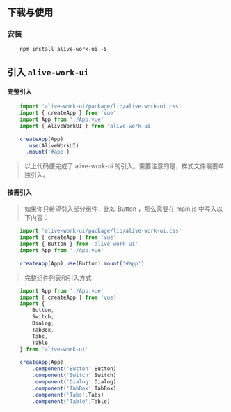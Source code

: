## 下载与使用
### 安装

```npm 
    npm install alive-work-ui -S
```

## 引入 `alive-work-ui`
#### 完整引入
```javascript
    import 'alive-work-ui/package/lib/alive-work-ui.css'
    import { createApp } from 'vue'
    import App from './App.vue'
    import { AliveWorkUI } from 'alive-work-ui'
    
    createApp(App)
      .use(AliveWorkUI)
      .mount('#app') 
```
>以上代码便完成了 alive-work-ui 的引入。需要注意的是，样式文件需要单独引入。

#### 按需引入
>如果你只希望引入部分组件，比如 Button ，那么需要在 main.js 中写入以下内容：
```javascript
    import 'alive-work-ui/package/lib/alive-work-ui.css'
    import { createApp } from 'vue'
    import { Button } from 'alive-work-ui'
    import App from './App.vue'
    
    createApp(App).use(Button).mount('#app')
```
>完整组件列表和引入方式

```javascript
    import App from './App.vue'
    import { createApp } from 'vue'
    import {
        Button,
        Switch,
        Dialog,
        TabBox,
        Tabs,
        Table
    } from 'alive-work-ui'
    
    createApp(App)
        .component('Button',Button)
        .component('Switch',Switch)
        .component('Dialog',Dialog)
        .component('TabBox',TabBox)
        .component('Tabs',Tabs)    
        .component('Table',Table)         
```


   

    
